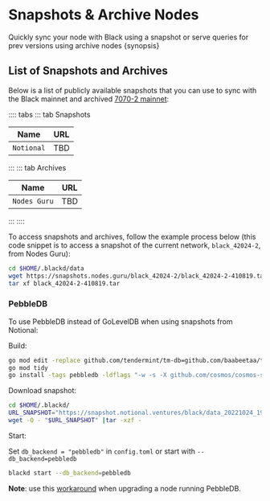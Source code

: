 <!--
order: 6
-->

# Snapshots & Archive Nodes

Quickly sync your node with Black using a snapshot or serve queries for prev versions using archive nodes {synopsis}

## List of Snapshots and Archives

Below is a list of publicly available snapshots that you can use to sync with the Black mainnet and
archived [7070-2 mainnet](https://github.com/black-network/networks/tree/main/mainnet):

<!-- markdown-link-check-disable -->
:::: tabs
::: tab Snapshots

| Name        | URL                                                                                   |
| -------------|---------------------------------------------------------------------------------------|
| `Notional`   | TBD |

:::
::: tab Archives
<!-- markdown-link-check-disable -->

| Name           | URL                                                                                                          |
| ---------------|--------------------------------------------------------------------------------------------------------------|
| `Nodes Guru`   | TBD                                                                                                          |
:::
::::

To access snapshots and archives, follow the example process below (this code snippet is to access a snapshot of the current network, `black_42024-2`, from Nodes Guru):

```bash
cd $HOME/.blackd/data
wget https://snapshots.nodes.guru/black_42024-2/black_42024-2-410819.tar
tar xf black_42024-2-410819.tar
```

### PebbleDB

To use PebbleDB instead of GoLevelDB when using snapshots from Notional:

Build:

```bash
go mod edit -replace github.com/tendermint/tm-db=github.com/baabeetaa/tm-db@pebble
go mod tidy
go install -tags pebbledb -ldflags "-w -s -X github.com/cosmos/cosmos-sdk/types.DBBackend=pebbledb" ./...
```

Download snapshot:

```bash
cd $HOME/.blackd/
URL_SNAPSHOT="https://snapshot.notional.ventures/black/data_20221024_193254.tar.gz"
wget -O - "$URL_SNAPSHOT" |tar -xzf -
```

Start:

Set `db_backend = "pebbledb"` in `config.toml` or start with `--db_backend=pebbledb`

```bash
blackd start --db_backend=pebbledb
```

**Note**: use this [workaround](https://github.com/notional-labs/cosmosia/blob/main/docs/pebbledb.md) when upgrading a node running PebbleDB.

